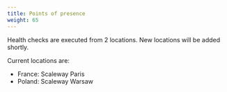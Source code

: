 ```yaml
---
title: Points of presence
weight: 65
---
```


Health checks are executed from 2 locations. New locations will be added shortly.

Current locations are:

- France: Scaleway Paris
- Poland: Scaleway Warsaw
